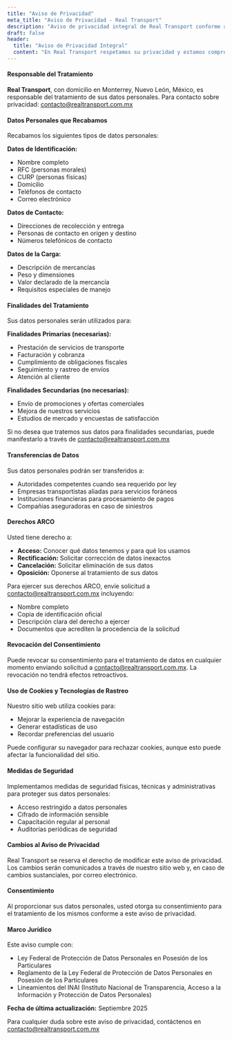 ```yaml
---
title: "Aviso de Privacidad"
meta_title: "Aviso de Privacidad - Real Transport"
description: "Aviso de privacidad integral de Real Transport conforme a la legislación mexicana"
draft: false
header:
  title: "Aviso de Privacidad Integral"
  content: "En Real Transport respetamos su privacidad y estamos comprometidos con la protección de sus datos personales conforme a la Ley Federal de Protección de Datos Personales en Posesión de los Particulares."
---
```


#### Responsable del Tratamiento

**Real Transport**, con domicilio en Monterrey, Nuevo León, México, es responsable del tratamiento de sus datos personales. Para contacto sobre privacidad: contacto@realtransport.com.mx

#### Datos Personales que Recabamos

Recabamos los siguientes tipos de datos personales:

**Datos de Identificación:**
- Nombre completo
- RFC (personas morales)
- CURP (personas físicas)
- Domicilio
- Teléfonos de contacto
- Correo electrónico

**Datos de Contacto:**
- Direcciones de recolección y entrega
- Personas de contacto en origen y destino
- Números telefónicos de contacto

**Datos de la Carga:**
- Descripción de mercancías
- Peso y dimensiones
- Valor declarado de la mercancía
- Requisitos especiales de manejo

#### Finalidades del Tratamiento

Sus datos personales serán utilizados para:

**Finalidades Primarias (necesarias):**
- Prestación de servicios de transporte
- Facturación y cobranza
- Cumplimiento de obligaciones fiscales
- Seguimiento y rastreo de envíos
- Atención al cliente

**Finalidades Secundarias (no necesarias):**
- Envío de promociones y ofertas comerciales
- Mejora de nuestros servicios
- Estudios de mercado y encuestas de satisfacción

Si no desea que tratemos sus datos para finalidades secundarias, puede manifestarlo a través de contacto@realtransport.com.mx

#### Transferencias de Datos

Sus datos personales podrán ser transferidos a:
- Autoridades competentes cuando sea requerido por ley
- Empresas transportistas aliadas para servicios foráneos
- Instituciones financieras para procesamiento de pagos
- Compañías aseguradoras en caso de siniestros

#### Derechos ARCO

Usted tiene derecho a:
- **Acceso:** Conocer qué datos tenemos y para qué los usamos
- **Rectificación:** Solicitar corrección de datos inexactos
- **Cancelación:** Solicitar eliminación de sus datos
- **Oposición:** Oponerse al tratamiento de sus datos

Para ejercer sus derechos ARCO, envíe solicitud a contacto@realtransport.com.mx incluyendo:
- Nombre completo
- Copia de identificación oficial
- Descripción clara del derecho a ejercer
- Documentos que acrediten la procedencia de la solicitud

#### Revocación del Consentimiento

Puede revocar su consentimiento para el tratamiento de datos en cualquier momento enviando solicitud a contacto@realtransport.com.mx. La revocación no tendrá efectos retroactivos.

#### Uso de Cookies y Tecnologías de Rastreo

Nuestro sitio web utiliza cookies para:
- Mejorar la experiencia de navegación
- Generar estadísticas de uso
- Recordar preferencias del usuario

Puede configurar su navegador para rechazar cookies, aunque esto puede afectar la funcionalidad del sitio.

#### Medidas de Seguridad

Implementamos medidas de seguridad físicas, técnicas y administrativas para proteger sus datos personales:
- Acceso restringido a datos personales
- Cifrado de información sensible
- Capacitación regular al personal
- Auditorías periódicas de seguridad

#### Cambios al Aviso de Privacidad

Real Transport se reserva el derecho de modificar este aviso de privacidad. Los cambios serán comunicados a través de nuestro sitio web y, en caso de cambios sustanciales, por correo electrónico.

#### Consentimiento

Al proporcionar sus datos personales, usted otorga su consentimiento para el tratamiento de los mismos conforme a este aviso de privacidad.

#### Marco Jurídico

Este aviso cumple con:
- Ley Federal de Protección de Datos Personales en Posesión de los Particulares
- Reglamento de la Ley Federal de Protección de Datos Personales en Posesión de los Particulares
- Lineamientos del INAI (Instituto Nacional de Transparencia, Acceso a la Información y Protección de Datos Personales)

**Fecha de última actualización:** Septiembre 2025

Para cualquier duda sobre este aviso de privacidad, contáctenos en contacto@realtransport.com.mx
